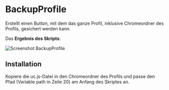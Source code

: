 # BackupProfile
Erstellt einen Button, mit dem das ganze Profil, inklusive Chromeordner des Profils, gesichert werden kann.

Das **Ergebnis des Skripts**:

![Screenshot BackupProfile](https://github.com/ardiman/userChrome.js/raw/master/backupprofile/scr_backupprofile.png)

## Installation
Kopiere die uc.js-Datei in den Chromeordner des Profils und passe den Pfad (Variable path in Zeile 20) am Anfang des Skriptes an.